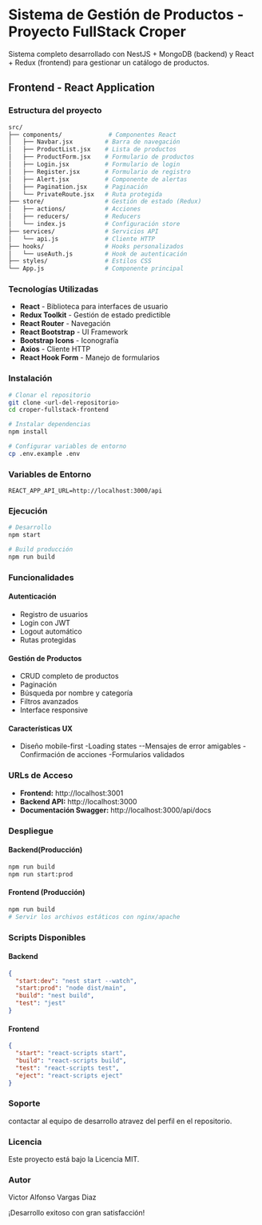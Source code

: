 # Sistema de Gestión de Productos - Proyecto FullStack Croper

Sistema completo desarrollado con NestJS + MongoDB (backend) y React + Redux (frontend) para gestionar un catálogo de productos.

## Frontend - React Application

### Estructura del proyecto
```bash
src/
├── components/             # Componentes React
│   ├── Navbar.jsx         # Barra de navegación
│   ├── ProductList.jsx    # Lista de productos
│   ├── ProductForm.jsx    # Formulario de productos
│   ├── Login.jsx          # Formulario de login
│   ├── Register.jsx       # Formulario de registro
│   ├── Alert.jsx          # Componente de alertas
│   ├── Pagination.jsx     # Paginación
│   └── PrivateRoute.jsx   # Ruta protegida
├── store/                 # Gestión de estado (Redux)
│   ├── actions/           # Acciones
│   ├── reducers/          # Reducers
│   └── index.js           # Configuración store
├── services/              # Servicios API
│   └── api.js             # Cliente HTTP
├── hooks/                 # Hooks personalizados
│   └── useAuth.js         # Hook de autenticación
├── styles/                # Estilos CSS
└── App.js                 # Componente principal
```

### Tecnologías Utilizadas
- **React** - Biblioteca para interfaces de usuario
- **Redux Toolkit** - Gestión de estado predictible
- **React Router** - Navegación
- **React Bootstrap** - UI Framework
- **Bootstrap Icons** - Iconografía
- **Axios** - Cliente HTTP
- **React Hook Form** - Manejo de formularios

###  Instalación
```bash
# Clonar el repositorio
git clone <url-del-repositorio>
cd croper-fullstack-frontend

# Instalar dependencias
npm install

# Configurar variables de entorno
cp .env.example .env
```

### Variables de Entorno
```env
REACT_APP_API_URL=http://localhost:3000/api
```

### Ejecución
```bash
# Desarrollo
npm start

# Build producción
npm run build
```

### Funcionalidades
#### Autenticación
- Registro de usuarios
- Login con JWT
- Logout automático
- Rutas protegidas

#### Gestión de Productos
- CRUD completo de productos
- Paginación
- Búsqueda por nombre y categoría
- Filtros avanzados
- Interface responsive

#### Características UX
- Diseño mobile-first
-Loading states
--Mensajes de error amigables
-Confirmación de acciones
-Formularios validados


### URLs de Acceso
- **Frontend:** http://localhost:3001
- **Backend API:** http://localhost:3000
- **Documentación Swagger:** http://localhost:3000/api/docs

### Despliegue

#### Backend(Producción)
```bash
npm run build
npm run start:prod
```

#### Frontend (Producción)
```bash
npm run build
# Servir los archivos estáticos con nginx/apache
```

### Scripts Disponibles

#### Backend
```json
{
  "start:dev": "nest start --watch",
  "start:prod": "node dist/main",
  "build": "nest build",
  "test": "jest"
}
```

#### Frontend
```json
{
  "start": "react-scripts start",
  "build": "react-scripts build",
  "test": "react-scripts test",
  "eject": "react-scripts eject"
}
```

### Soporte
contactar al equipo de desarrollo atravez del perfil en el repositorio.


### Licencia
Este proyecto está bajo la Licencia MIT.

### Autor
Victor Alfonso Vargas Diaz

¡Desarrollo exitoso con gran satisfacción!
